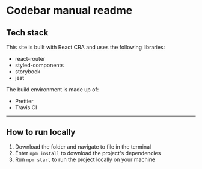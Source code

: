 # Codebar manual readme

## Tech stack

This site is built with React CRA and uses the following libraries:

- react-router
- styled-components
- storybook
- jest

The build environment is made up of:

- Prettier
- Travis CI

---

## How to run locally

1. Download the folder and navigate to file in the terminal
2. Enter `npm install` to download the project's dependencies
3. Run `npm start` to run the project locally on your machine
